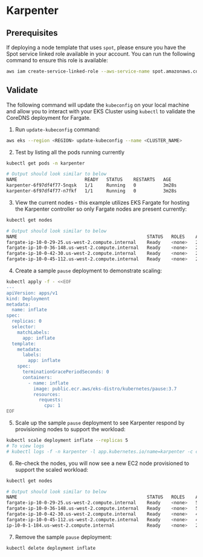 # Karpenter

## Prerequisites

If deploying a node template that uses `spot`, please ensure you have the Spot service linked role available in your account. You can run the following command to ensure this role is available:

```sh
aws iam create-service-linked-role --aws-service-name spot.amazonaws.com || true
```

## Validate

The following command will update the `kubeconfig` on your local machine and allow you to interact with your EKS Cluster using `kubectl` to validate the CoreDNS deployment for Fargate.

1. Run `update-kubeconfig` command:

```sh
aws eks --region <REGION> update-kubeconfig --name <CLUSTER_NAME>
```

2. Test by listing all the pods running currently

```sh
kubectl get pods -n karpenter

# Output should look similar to below
NAME                         READY   STATUS    RESTARTS   AGE
karpenter-6f97df4f77-5nqsk   1/1     Running   0          3m28s
karpenter-6f97df4f77-n7fkf   1/1     Running   0          3m28s
```

3. View the current nodes - this example utilizes EKS Fargate for hosting the Karpenter controller so only Fargate nodes are present currently:

```sh
kubectl get nodes

# Output should look similar to below
NAME                                                STATUS   ROLES    AGE     VERSION
fargate-ip-10-0-29-25.us-west-2.compute.internal    Ready    <none>   2m56s   v1.26.3-eks-f4dc2c0
fargate-ip-10-0-36-148.us-west-2.compute.internal   Ready    <none>   2m57s   v1.26.3-eks-f4dc2c0
fargate-ip-10-0-42-30.us-west-2.compute.internal    Ready    <none>   2m34s   v1.26.3-eks-f4dc2c0
fargate-ip-10-0-45-112.us-west-2.compute.internal   Ready    <none>   2m33s   v1.26.3-eks-f4dc2c0
```

4. Create a sample `pause` deployment to demonstrate scaling:

```sh
kubectl apply -f - <<EOF
---
apiVersion: apps/v1
kind: Deployment
metadata:
  name: inflate
spec:
  replicas: 0
  selector:
    matchLabels:
      app: inflate
  template:
    metadata:
      labels:
        app: inflate
    spec:
      terminationGracePeriodSeconds: 0
      containers:
        - name: inflate
          image: public.ecr.aws/eks-distro/kubernetes/pause:3.7
          resources:
            requests:
              cpu: 1
EOF
```

5. Scale up the sample `pause` deployment to see Karpenter respond by provisioning nodes to support the workload:

```sh
kubectl scale deployment inflate --replicas 5
# To view logs
# kubectl logs -f -n karpenter -l app.kubernetes.io/name=karpenter -c controller
```

6. Re-check the nodes, you will now see a new EC2 node provisioned to support the scaled workload:

```sh
kubectl get nodes

# Output should look similar to below
NAME                                                STATUS   ROLES    AGE     VERSION
fargate-ip-10-0-29-25.us-west-2.compute.internal    Ready    <none>   5m15s   v1.26.3-eks-f4dc2c0
fargate-ip-10-0-36-148.us-west-2.compute.internal   Ready    <none>   5m16s   v1.26.3-eks-f4dc2c0
fargate-ip-10-0-42-30.us-west-2.compute.internal    Ready    <none>   4m53s   v1.26.3-eks-f4dc2c0
fargate-ip-10-0-45-112.us-west-2.compute.internal   Ready    <none>   4m52s   v1.26.3-eks-f4dc2c0
ip-10-0-1-184.us-west-2.compute.internal            Ready    <none>   26s     v1.26.2-eks-a59e1f0 # <= new EC2 node launched
```

7. Remove the sample `pause` deployment:

```sh
kubectl delete deployment inflate
```
